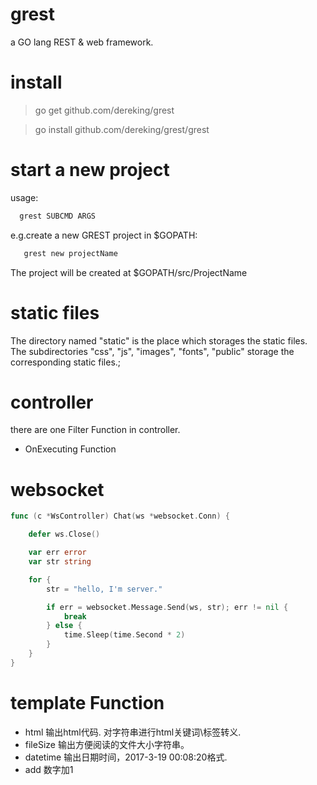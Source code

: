 # grest
a GO lang REST &amp; web framework.

# install
> go get github.com/dereking/grest

> go install github.com/dereking/grest/grest

# start a new project
usage:
``` bash
  grest SUBCMD ARGS
```
 e.g.create a new GREST project in $GOPATH:

``` bash
   grest new projectName
```

The project will be created at $GOPATH/src/ProjectName

# static files
The directory named "static" is the place which storages the static files.
The subdirectories "css", "js", "images", "fonts", "public" storage the corresponding static files.;

# controller 
there are one Filter Function in controller.
* OnExecuting Function

# websocket

``` go
func (c *WsController) Chat(ws *websocket.Conn) {

	defer ws.Close()

	var err error
	var str string

	for { 
		str = "hello, I'm server."

		if err = websocket.Message.Send(ws, str); err != nil {
			break
		} else {
			time.Sleep(time.Second * 2)
		}
	}
}
```


# template Function
* html 
	输出html代码. 对字符串进行html关键词\标签转义.
* fileSize 
	输出方便阅读的文件大小字符串。
* datetime 
	输出日期时间，2017-3-19 00:08:20格式.
* add
	数字加1 